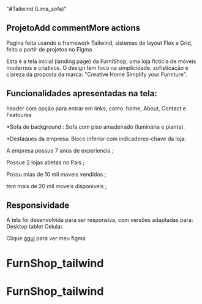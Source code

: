 "#Tailwind (Lima_sofa)" 

## ProjetoAdd commentMore actions
Pagina feita usando o framework Tailwind, sistemas de layout Flex e Grid, feito a partir de projetos no Figma


Esta é a tela inicial (landing page) da FurniShop, uma loja fictícia de móveis modernos e criativos. O design tem foco na simplicidade, sofisticação e clareza da proposta da marca: "Creative Home Simplify your Furniture".

## Funcionalidades apresentadas na tela:
header com opção para entrar em links, como: home, About, Contact e Featoures

*Sofa de background : Sofa com piso amadeirado (luminária e planta).

*Destaques da empresa: Bloco inferior com indicadores-chave da loja:

A empresa possue 7 anos de experiencia ;

Possue 2 lojas abetas no País ;

Possu mias de 10 mil moveis vendidos ;

tem mais de 20 mil moveis disponiveis ;

## Responsividade
A tela foi desenvolvida para ser responsiva, com versões adaptadas para:
Desktop
tablet 
Celular.

Clique [aqui](https://www.figma.com/design/3fhPKZeLdNySNB7BgcgJs4/lima---FurniShop--Copy-?node-id=2001-49&t=IKu3VgUUX89DQlAu-0) para ver meu figma
# FurnShop_tailwind
# FurnShop_tailwind
